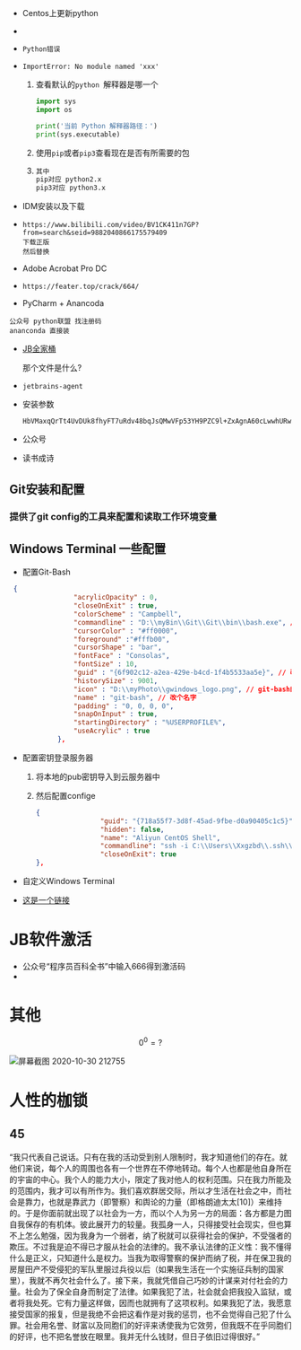 - Centos上更新python

  [https://zhuanlan.zhihu.com/p/117627748]: Centos上更新python





- [https://sspai.com/post/59380]: -`WindowsTerminal`自定义





- `Python错误`

- ```
  ImportError: No module named 'xxx'
  ```

  1. 查看默认的`python `解释器是哪一个

     ```python
     import sys
     import os
     
     print('当前 Python 解释器路径：')
     print(sys.executable)
     ```

  2. 使用`pip`或者`pip3`查看现在是否有所需要的包

  3. ```python
     其中
     pip对应 python2.x 
     pip3对应 python3.x
     ```







- IDM安装以及下载

- ```
  https://www.bilibili.com/video/BV1CK411n7GP?from=search&seid=9882040866175579409
  下载正版
  然后替换
  ```




- Adobe Acrobat Pro DC

- ```
  https://feater.top/crack/664/
  ```



- PyCharm + Anancoda

```
公众号 python联盟 找注册码
ananconda 直接装

```





- [JB全家桶](https://zhile.io/2018/08/25/jetbrains-license-server-crack.html)

  那个文件是什么?

- ```
  jetbrains-agent
  ```

- 安装参数

  ```
  HbVMaxqQrTt4UvDUk8fhyFT7uRdv48bqJsQMwVFp53YH9PZC9l+ZxAgnA60cLwwhURw/e4DcZZtle4tQzur4yWRk35qghES4JLFlmKty/UNiYh6RZyXeCNPTCvIqxT9HR2YKqQT93be6AfLTcbJwPSLO201g+HbMbg6+aK1MUJI
  ```

  

- 公众号

- 读书成诗







## Git安装和配置

### 提供了git config的工具来配置和读取工作环境变量









## Windows Terminal 一些配置

- 配置Git-Bash

```json
 {
                "acrylicOpacity" : 0,
                "closeOnExit" : true,
                "colorScheme" : "Campbell",
                "commandline" : "D:\\myBin\\Git\\Git\\bin\\bash.exe", // 注意这里不是快捷方式所得到的exe而是一定要在bin中得到的exe
                "cursorColor" : "#ff0000",
                "foreground" :"#fffb00",
                "cursorShape" : "bar",
                "fontFace" : "Consolas",
                "fontSize" : 10,
                "guid" : "{6f902c12-a2ea-429e-b4cd-1f4b5533aa5e}", // 改一下 guid，此处我将最后一位改为9
                "historySize" : 9001,
                "icon" : "D:\\myPhoto\\gwindows_logo.png", // git-bash的logo地址
                "name" : "git-bash", // 改个名字
                "padding" : "0, 0, 0, 0",
                "snapOnInput" : true,
                "startingDirectory" : "%USERPROFILE%",
                "useAcrylic" : true
            },
```



- 配置密钥登录服务器

  1. 将本地的pub密钥导入到云服务器中

  2. 然后配置confige

     ```json
     {
                     "guid": "{718a55f7-3d8f-45ad-9fbe-d0a90405c1c5}",
                     "hidden": false,
                     "name": "Aliyun CentOS Shell",
                     "commandline": "ssh -i C:\\Users\\Xxgzbd\\.ssh\\id_rsa root@39.107.225.33",//这里不要加pub啊
                     "closeOnExit": true            
     },
     ```

- 自定义Windows Terminal

- [这是一个链接](https://sec.mrfan.xyz/2019/11/08/%E3%80%90%E6%B0%B5%E3%80%91Windows%20Terminal%20%E8%AE%BE%E7%BD%AE/)





# JB软件激活

- 公众号“程序员百科全书”中输入666得到激活码
- 







# 其他

$$
0^0=?
$$

![屏幕截图 2020-10-30 212755](https://i.loli.net/2020/10/30/Bck8CFj1Xe5upys.png)





# 人性的枷锁

## 45

​	“我只代表自己说话。只有在我的活动受到别人限制时，我才知道他们的存在。就他们来说，每个人的周围也各有一个世界在不停地转动。每个人也都是他自身所在的宇宙的中心。我个人的能力大小，限定了我对他人的权利范围。只在我力所能及的范围内，我才可以有所作为。我们喜欢群居交际，所以才生活在社会之中，而社会是靠力，也就是靠武力（即警察）和舆论的力量（即格朗迪太太[10]）来维持的。于是你面前就出现了以社会为一方，而以个人为另一方的局面：各方都是力图自我保存的有机体。彼此展开力的较量。我孤身一人，只得接受社会现实，但也算不上怎么勉强，因为我身为一个弱者，纳了税就可以获得社会的保护，不受强者的欺压。不过我是迫不得已才服从社会的法律的。我不承认法律的正义性：我不懂得什么是正义，只知道什么是权力。当我为取得警察的保护而纳了税，并在保卫我的房屋田产不受侵犯的军队里服过兵役以后（如果我生活在一个实施征兵制的国家里），我就不再欠社会什么了。接下来，我就凭借自己巧妙的计谋来对付社会的力量。社会为了保全自身而制定了法律。如果我犯了法，社会就会把我投入监狱，或者将我处死。它有力量这样做，因而也就拥有了这项权利。如果我犯了法，我愿意接受国家的报复，但是我绝不会把这看作是对我的惩罚，也不会觉得自己犯了什么罪。社会用名誉、财富以及同胞们的好评来诱使我为它效劳，但我既不在乎同胞们的好评，也不把名誉放在眼里。我并无什么钱财，但日子依旧过得很好。”